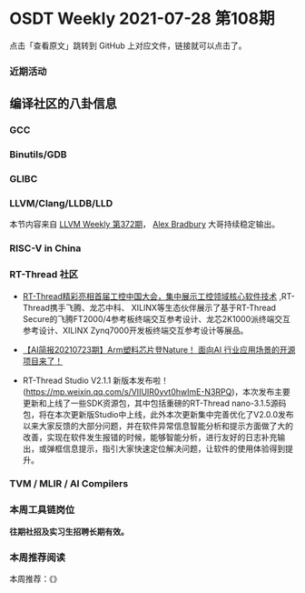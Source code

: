 # OSDT Weekly 2021-07-28 第108期

点击「查看原文」跳转到 GitHub 上对应文件，链接就可以点击了。

### 近期活动

## 编译社区的八卦信息

### GCC

### Binutils/GDB

### GLIBC

### LLVM/Clang/LLDB/LLD

本节内容来自 [LLVM Weekly 第372期](http://llvmweekly.org/issue/372)，
[Alex Bradbury](https://www.linkedin.com/in/alex-bradbury/) 大哥持续稳定输出。

### RISC-V in China

### RT-Thread 社区
- [RT-Thread精彩亮相首届工控中国大会，集中展示工控领域核心软件技术](https://mp.weixin.qq.com/s/84_-QTWFkgz9fMTHeO7V2Q) ,RT-Thread携手飞腾、龙芯中科、 XILINX等生态伙伴展示了基于RT-Thread Secure的飞腾FT2000/4参考板终端交互参考设计、龙芯2K1000派终端交互参考设计、XILINX Zynq7000开发板终端交互参考设计等展品。

- [【AI简报20210723期】Arm塑料芯片登Nature！ 面向AI 行业应用场景的开源项目来了！](https://mp.weixin.qq.com/s/bdnuVfgVeYdUc3DLdiXdfA)

- RT-Thread Studio V2.1.1 新版本发布啦！(https://mp.weixin.qq.com/s/VIIUIR0yvt0hwImE-N3RPQ)，本次发布主要更新和上线了一些SDK资源包，其中包括重磅的RT-Thread nano-3.1.5源码包，将在本次更新版Studio中上线，此外本次更新集中完善优化了V2.0.0发布以来大家反馈的大部分问题，并在软件异常信息智能分析和提示方面做了大的改善，实现在软件发生报错的时候，能够智能分析，进行友好的日志补充输出，或弹框信息提示，指引大家快速定位解决问题，让软件的使用体验得到提升。

### TVM / MLIR / AI Compilers

### 本周工具链岗位

**往期社招及实习生招聘长期有效。**

### 本周推荐阅读

本周推荐：《》
